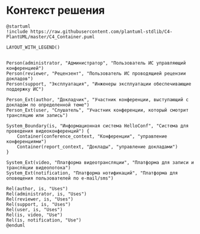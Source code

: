 # Контекст решения
<!-- Окружение системы (роли, участники, внешние системы) и связи системы с ним. Диаграмма контекста C4 и текстовое описание. 
Подробнее: https://confluence.mts.ru/pages/viewpage.action?pageId=375783261
-->

```plantuml
@startuml
!include https://raw.githubusercontent.com/plantuml-stdlib/C4-PlantUML/master/C4_Container.puml

LAYOUT_WITH_LEGEND()


Person(administrator, "Администратор", "Пользователь ИС управляющий конференцией")
Person(reviewer, "Рецензент", "Пользователь ИС проводящией рецензии докладов")
Person(support, "Эксплуатация", "Инженеры эксплуатации обеспечивающие поддержку ИС")

Person_Ext(author, "Докладчик", "Участник конференции, выступающий c докладом по определенной теме")
Person_Ext(user, "Слушатель", "Участник конференции, который смотрит трансляцию или запись")

System_Boundary(is, "Информационная система HelloConf", "Система для проведения видеоконференций") {
    Container(conference_context, "Конференции", "управление конференциями")
    Container(report_context, "Доклады", "управление докладами") 
}

System_Ext(video, "Платформа видеотрансляции", "Платформа для записи и трансляции видеопотока")
System_Ext(notification, "Платформа нотификаций", "Платформа для оповещения пользователей по e-mail/sms")

Rel(author, is, "Uses")
Rel(administrator, is, "Uses")
Rel(reviewer, is, "Uses")
Rel(support, is, "Uses")
Rel(user, is, "Uses")
Rel(is, video, "Use")
Rel(is, notification, "Use")
@enduml
```
